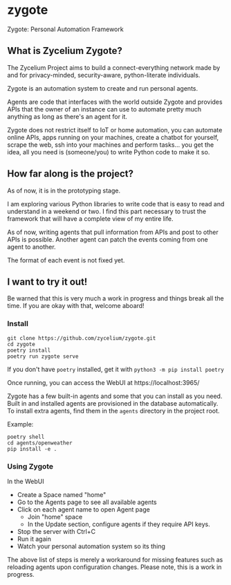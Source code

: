 # zygote

Zygote: Personal Automation Framework


## What is Zycelium Zygote?

The Zycelium Project aims to build a connect-everything network 
made by and for privacy-minded, security-aware, python-literate
individuals.

Zygote is an automation system to create and run personal agents.

Agents are code that interfaces with the world outside Zygote 
and provides APIs that the owner of an instance can use to 
automate pretty much anything as long as there's an agent for it.

Zygote does not restrict itself to IoT or home automation,
you can automate online APIs, apps running on your machines,
create a chatbot for yourself, scrape the web, 
ssh into your machines and perform tasks… you get the idea,
all you need is (someone/you) to write Python code to make it so.

## How far along is the project?

As of now, it is in the prototyping stage.

I am exploring various Python libraries to write code that is 
easy to read and understand in a weekend or two.
I find this part necessary to trust the framework that will
have a complete view of my entire life.

As of now, writing agents that pull information from APIs
and post to other APIs is possible.
Another agent can patch the events coming from one agent 
to another.

The format of each event is not fixed yet.


## I want to try it out!

Be warned that this is very much a work in progress
and things break all the time.
If you are okay with that, welcome aboard!


### Install

```
git clone https://github.com/zycelium/zygote.git
cd zygote
poetry install
poetry run zygote serve
```

If you don't have `poetry` installed, get it with `python3 -m pip install poetry`

Once running, you can access the WebUI at https://localhost:3965/


Zygote has a few built-in agents and some that you can install as you need.
Built in and installed agents are provisioned in the database automatically.
To install extra agents, find them in the `agents` directory in the project root.

Example:

```
poetry shell
cd agents/openweather
pip install -e .
```

### Using Zygote


In the WebUI


- Create a Space named "home"
- Go to the Agents page to see all available agents
- Click on each agent name to open Agent page
  - Join "home" space
  - In the Update section, configure agents if they require API keys.
- Stop the server with Ctrl+C
- Run it again
- Watch your personal automation system so its thing

The above list of steps is merely a workaround for missing features
such as reloading agents upon configuration changes. 
Please note, this is a work in progress.
